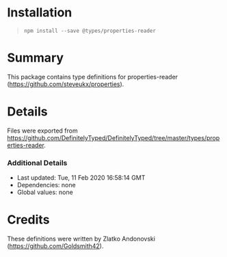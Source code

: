 # Installation
> `npm install --save @types/properties-reader`

# Summary
This package contains type definitions for properties-reader (https://github.com/steveukx/properties).

# Details
Files were exported from https://github.com/DefinitelyTyped/DefinitelyTyped/tree/master/types/properties-reader.

### Additional Details
 * Last updated: Tue, 11 Feb 2020 16:58:14 GMT
 * Dependencies: none
 * Global values: none

# Credits
These definitions were written by Zlatko Andonovski (https://github.com/Goldsmith42).
